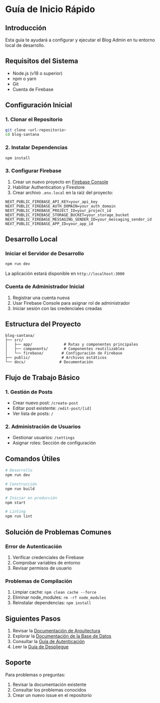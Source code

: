 # Guía de Inicio Rápido

## Introducción

Esta guía te ayudará a configurar y ejecutar el Blog Admin en tu entorno local de desarrollo.

## Requisitos del Sistema

- Node.js (v18 o superior)
- npm o yarn
- Git
- Cuenta de Firebase

## Configuración Inicial

### 1. Clonar el Repositorio

```bash
git clone <url-repositorio>
cd blog-santana
```

### 2. Instalar Dependencias

```bash
npm install
```

### 3. Configurar Firebase

1. Crear un nuevo proyecto en [Firebase Console](https://console.firebase.google.com)
2. Habilitar Authentication y Firestore
3. Crear archivo `.env.local` en la raíz del proyecto:

```env
NEXT_PUBLIC_FIREBASE_API_KEY=your_api_key
NEXT_PUBLIC_FIREBASE_AUTH_DOMAIN=your_auth_domain
NEXT_PUBLIC_FIREBASE_PROJECT_ID=your_project_id
NEXT_PUBLIC_FIREBASE_STORAGE_BUCKET=your_storage_bucket
NEXT_PUBLIC_FIREBASE_MESSAGING_SENDER_ID=your_messaging_sender_id
NEXT_PUBLIC_FIREBASE_APP_ID=your_app_id
```

## Desarrollo Local

### Iniciar el Servidor de Desarrollo

```bash
npm run dev
```

La aplicación estará disponible en `http://localhost:3000`

### Cuenta de Administrador Inicial

1. Registrar una cuenta nueva
2. Usar Firebase Console para asignar rol de administrador
3. Iniciar sesión con las credenciales creadas

## Estructura del Proyecto

```
blog-santana/
├── src/
│   ├── app/              # Rutas y componentes principales
│   ├── components/       # Componentes reutilizables
│   └── firebase/        # Configuración de Firebase
├── public/              # Archivos estáticos
└── docs/               # Documentación
```

## Flujo de Trabajo Básico

### 1. Gestión de Posts

- Crear nuevo post: `/create-post`
- Editar post existente: `/edit-post/[id]`
- Ver lista de posts: `/`

### 2. Administración de Usuarios

- Gestionar usuarios: `/settings`
- Asignar roles: Sección de configuración

## Comandos Útiles

```bash
# Desarrollo
npm run dev

# Construcción
npm run build

# Iniciar en producción
npm start

# Linting
npm run lint
```

## Solución de Problemas Comunes

### Error de Autenticación

1. Verificar credenciales de Firebase
2. Comprobar variables de entorno
3. Revisar permisos de usuario

### Problemas de Compilación

1. Limpiar cache: `npm clean cache --force`
2. Eliminar node_modules: `rm -rf node_modules`
3. Reinstalar dependencias: `npm install`

## Siguientes Pasos

1. Revisar la [Documentación de Arquitectura](./architecture.md)
2. Explorar la [Documentación de la Base de Datos](./database.md)
3. Consultar la [Guía de Autenticación](./auth.md)
4. Leer la [Guía de Despliegue](./deployment.md)

## Soporte

Para problemas o preguntas:
1. Revisar la documentación existente
2. Consultar los problemas conocidos
3. Crear un nuevo issue en el repositorio